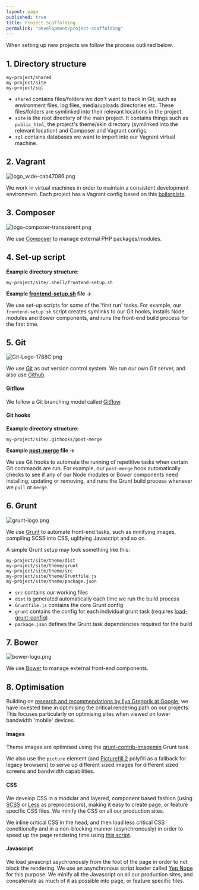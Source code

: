 ```yaml
---
layout: page
published: true
title: Project Scaffolding
permalink: "development/project-scaffolding"
---
```


When setting up new projects we follow the process outlined below.

## 1. Directory structure

```
my-project/shared
my-project/site
my-project/sql
```

* `shared` contains files/folders we don't want to track in Git, such as environment files, log files, media/uploads directories etc. These files/folders are symlinked into their relevant locations in the project.
* `site` is the root directory of the main project. It contains things such as `public_html`, the project's theme/skin directory (symlinked into the relevant location) and Composer and Vagrant configs.
* `sql` contains databases we want to import into our Vagrant virtual machine.

## 2. Vagrant

![logo_wide-cab47086.png](/assets/uploads/logo_wide-cab47086.png)

We work in virtual machines in order to maintain a consistent development environment. Each project has a Vagrant config based on this [boilerplate](https://github.com/gpmd/vagrant-puppet-boilerplate).

## 3. Composer

![logo-composer-transparent.png](/assets/uploads/logo-composer-transparent.png)

We use [Composer](https://getcomposer.org/) to manage external PHP packages/modules.

## 4. Set-up script

**Example directory structure:**

```
my-project/site/.shell/frontend-setup.sh
```

**Example [frontend-setup.sh](https://gist.github.com/matt-bailey/22122af72c7be33e3bf6#file-frontend-setup-sh) file →**

We use set-up scripts for some of the 'first run' tasks. For example, our `frontend-setup.sh` script creates symlinks to our Git hooks, installs Node modules and Bower components, and runs the front-end build process for the first time.

## 5. Git

![Git-Logo-1788C.png](/assets/uploads/Git-Logo-1788C.png)

We use [Git](http://git-scm.com/) as out version control system. We run our own Git server, and also use [Github](https://github.com/).

#### Gitflow

We follow a Git branching model called [Gitflow](/development/gitflow).

#### Git hooks

**Example directory structure:**

```
my-project/site/.githooks/post-merge
```

**Example [post-merge](https://gist.github.com/matt-bailey/bfdaaa290954e1a23f2f#file-post-merge) file →**

We use Git hooks to automate the running of repetitive tasks when certain Git commands are run. For example, our `post-merge` hook automatically checks to see if any of our Node modules or Bower components need installing, updating or removing, and runs the Grunt build process whenever we `pull` or `merge`.

## 6. Grunt

![grunt-logo.png](/assets/uploads/grunt-logo.png)

We use [Grunt](http://gruntjs.com/) to automate front-end tasks, such as minifying images, compiling SCSS into CSS, uglifying Javascript and so on.

A simple Grunt setup may look something like this:

```
my-project/site/theme/dist
my-project/site/theme/grunt
my-project/site/theme/src
my-project/site/theme/Gruntfile.js
my-project/site/theme/package.json
```

* `src` contains our working files
* `dist` is generated automatically each time we run the build process
* `Gruntfile.js` contains the core Grunt config
* `grunt` contains the config for each individual grunt task (requires [load-grunt-config](https://github.com/firstandthird/load-grunt-config))
* `package.json` defines the Grunt task dependencies required for the build

## 7. Bower

![bower-logo.png](/assets/uploads/bower-logo.png)

We use [Bower](http://bower.io/) to manage external front-end components.

## 8. Optimisation

Building on [research and recommendations by Ilya Gregorik at Google](https://www.youtube.com/watch?v=YV1nKLWoARQ&feature=youtu.be), we have invested time in optimising the critical rendering path on our projects. This focuses particularly on optimising sites when viewed on lower bandwidth 'mobile' devices.

#### Images

Theme images are optimised using the [grunt-contrib-imagemin](https://github.com/gruntjs/grunt-contrib-imagemin) Grunt task.

We also use the `picture` element (and [Picturefill 2](http://scottjehl.github.io/picturefill/) polyfill as a fallback for legacy browsers) to serve up different sized images for different sized screens and bandwidth capabilities.

#### CSS

We develop CSS in a modular and layered, component based fashion (using [SCSS](http://sass-lang.com/) or [Less](http://lesscss.org/) as preprocessors), making it easy to create page, or feature specific CSS files. We minify the CSS on all our production sites.

We inline critical CSS in the head, and then load less critical CSS conditionally and in a non-blocking manner (asynchronously) in order to speed up the page rendering time using [this script](https://gist.github.com/matt-bailey/602b40c77a5d3381ff26#file-async-and-conditional-css-loading-html).

#### Javascript

We load javascript asychronously from the foot of the page in order to not block the rendering. We use an asynchronous script loader called [Yep Nope](http://yepnopejs.com/) for this purpose. We minify all the Javascript on all our production sites, and concatenate as much of it as possible into page, or feature specific files.
